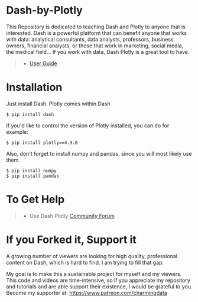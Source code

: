 # Dash-by-Plotly
This Repository is dedicated to teaching Dash and Plotly to anyone that is interested. 
Dash is a powerful platform that can benefit anyone that works with data: analytical consultants, data analysts, professors, 
business owners, financial analysts, or those that work in marketing, social media, the medical field... If you work with data, Dash Plotly is a great tool to have.

> - [User Guide](https://dash-docs.herokuapp.com/introduction)

# Installation
Just install Dash. Plotly comes within Dash

    $ pip install dash
    
If you'd like to control the version of Plotly installed, you can do for example:

    $ pip install plotly==4.9.0
    
Also, don't forget to install numpy and pandas, since you will most likely use them.

    $ pip install numpy
    $ pip install pandas

# To Get Help
> - Use Dash Plotly [Community Forum](https://community.plotly.com/)

# If you Forked it, Support it
A growing number of viewers are looking for high quality, professional content on Dash, which is hard to find. I am trying to fill that gap. 

My goal is to make this a sustainable project for myself and my viewers. This code and videos are time-intensive, so if you appreciate my repository and tutorials and are able support their existence, I would be grateful to you. Become my supporter at: https://www.patreon.com/charmingdata
